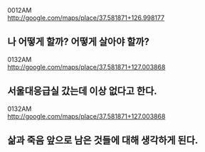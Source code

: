 0012AM  
http://google.com/maps/place/37.581871+126.998177  
  
나 어떻게 할까?
어떻게 살아야 할까?
----------
  
0132AM  
http://google.com/maps/place/37.581871+127.003868  
  
서울대응급실 갔는데 이상 없다고 한다. 
----------
  
0132AM  
http://google.com/maps/place/37.581871+127.003868  
  
삶과 죽음 앞으로 남은 것들에 대해 생각하게 된다. 
----------
  